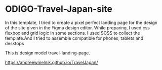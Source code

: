 # ODIGO-Travel-Japan-site

In this template, I tried to create a pixel perfect landing page for the design of the site given in the Figma design editor. While preparing, I used css flexbox and grid logic in some sections. I used SCSS to collect the template.And I tried to assemble compatible for phones, tablets and desktops
  
This is design model travel-landing-page. 

https://andreewmelnik.github.io/TravelJapan/
